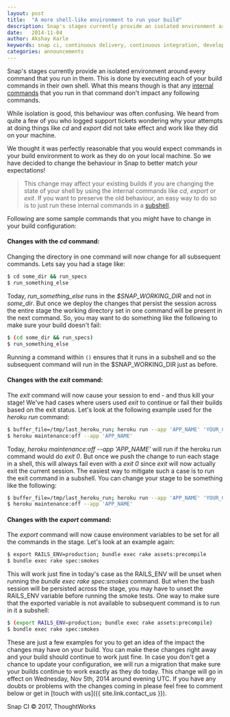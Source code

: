 ```yaml
---
layout: post
title:  "A more shell-like environment to run your build"
description: Snap's stages currently provide an isolated environment around every command that you run in them.
date:   2014-11-04
author: Akshay Karle
keywords: snap ci, continuous delivery, continuous integration, developer tools, github, snap shell, heroku
categories: announcements
---
```


Snap's stages currently provide an isolated environment around every command that you run in them. This is done by executing each of your build commands in their own shell. What this means though is that any [internal commands](http://www.gnu.org/software/bash/manual/html_node/Bourne-Shell-Builtins.html#Bourne-Shell-Builtins) that you run in that command don't impact any following commands.

While isolation is good, this behaviour was often confusing. We heard from quite a few of you who logged support tickets wondering why your attempts at doing things like *cd* and *export* did not take effect and work like they did on your machine.

We thought it was perfectly reasonable that you would expect commands in your build environment to work as they do on your local machine. So we have decided to change the behaviour in Snap to better match your expectations!

> This change may affect your existing builds if you are changing the state of your shell by using the internal commands like *cd*, *export* or *exit*. If you want to preserve the old behaviour, an easy way to do so is to just run these internal commands in a [subshell](http://www.gnu.org/software/bash/manual/html_node/Command-Grouping.html).

Following are some sample commands that you might have to change in your build configuration:

#### Changes with the *cd* command:

Changing the directory in one command will now change for all subsequent commands. Lets say you had a stage like:

```bash
$ cd some_dir && run_specs
$ run_something_else
```

Today, *run_something_else* runs in the *$SNAP_WORKING_DIR* and not in *some_dir*. But once we deploy the changes that persist the session across the entire stage the working directory set in one command will be present in the next command. So, you may want to do something like the following to make sure your build doesn't fail:

```bash
$ (cd some_dir && run_specs)
$ run_something_else
```

Running a command within `()` ensures that it runs in a subshell and so the subsequent command will run in the $SNAP_WORKING_DIR just as before.

#### Changes with the *exit* command:

The *exit* command will now cause your session to end - and thus kill your stage! We've had cases where users used *exit* to continue or fail their builds based on the exit status. Let's look at the following example used for the *heroku run* command:

```bash
$ buffer_file=/tmp/last_heroku_run; heroku run --app 'APP_NAME' 'YOUR_COMMAND; echo $?' | tee $buffer_file; exit `tail -1 $buffer_file`
$ heroku maintenance:off --app 'APP_NAME'
```

Today, *heroku maintenance:off --app 'APP_NAME'* will run if the heroku run command would do *exit 0*. But once we push the change to run each stage in a shell, this will always fail even with a *exit 0* since *exit* will now actually exit the current session. The easiest way to mitigate such a case is to run the exit command in a subshell. You can change your stage to be something like the following:

```bash
$ buffer_file=/tmp/last_heroku_run; heroku run --app 'APP_NAME' 'YOUR_COMMAND; echo $?' | tee $buffer_file; (exit `tail -1 $buffer_file`)
$ heroku maintenance:off --app 'APP_NAME'
```

#### Changes with the *export* command:

The *export* command will now cause environment variables to be set for all the commands in the stage. Let's look at an example again:

```bash
$ export RAILS_ENV=production; bundle exec rake assets:precompile
$ bundle exec rake spec:smokes
```

This will work just fine in today's case as the RAILS_ENV will be unset when running the *bundle exec rake spec:smokes* command. But when the bash session will be persisted across the stage, you may have to unset the RAILS_ENV variable before running the smoke tests. One way to make sure that the exported variable is not available to subsequent command is to run in it a subshell:

```bash
$ (export RAILS_ENV=production; bundle exec rake assets:precompile)
$ bundle exec rake spec:smokes
```

These are just a few examples for you to get an idea of the impact the changes may have on your build. You can make these changes right away and your build should continue to work just fine. In case you don't get a chance to update your configuration, we will run a migration that make sure your builds continue to work exactly as they do today. This change will go in effect on Wednesday, Nov 5th, 2014 around evening UTC. If you have any doubts or problems with the changes coming in please feel free to comment below or get in [touch with us]({{ site.link.contact_us }}).

 
Snap CI © 2017, ThoughtWorks
